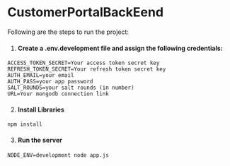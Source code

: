 # CustomerPortalBackEend

Following are the steps to run the project:

1. #### Create a .env.development file and assign the following credentials:
```
ACCESS_TOKEN_SECRET=Your access token secret key
REFRESH_TOKEN_SECRET=Your refresh token secret key
AUTH_EMAIL=your email
AUTH_PASS=your app password
SALT_ROUNDS=your salt rounds (in number)
URL=Your mongodb connection link
```

2. #### Install Libraries 
```
npm install 
```

3. #### Run the server
```
NODE_ENV=development node app.js
```

